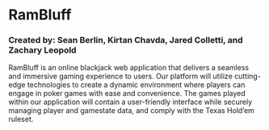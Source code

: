 # RamBluff
### Created by: Sean Berlin, Kirtan Chavda, Jared Colletti, and Zachary Leopold

RamBluff is an online blackjack web application that delivers a seamless and immersive gaming experience to users. Our platform will utilize cutting-edge technologies to create a dynamic environment where players can engage in poker games with ease and convenience. The games played within our application will contain a user-friendly interface while securely managing player and gamestate data, and  comply with the Texas Hold’em ruleset.

 
